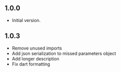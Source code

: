 ## 1.0.0

- Initial version.

## 1.0.3

- Remove unused imports
- Add json serialization to missed parameters object
- Add longer description
- Fix dart formatting